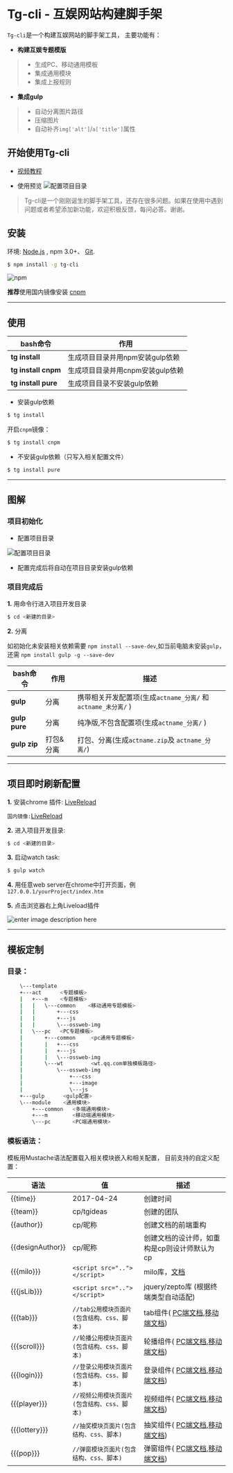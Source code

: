 
# Tg-cli - 互娱网站构建脚手架

`Tg-cli`是一个构建互娱网站的脚手架工具，
主要功能有：

* **构建互娱专题模版**
> - 生成PC、移动通用模板
>- 集成通用模块
>- 集成上报规则


* **集成gulp**
>- 自动分离图片路径
>- 压缩图片
>- 自动补齐`img['alt']`/`a['title']`属性

## 开始使用Tg-cli

* [视频教程](http://zzlt.qq.com/act/tgcli/index.html)

* 使用预览 
![配置项目目录](https://raw.githubusercontent.com/allanguys/tg-cli/master/READEME/0510last.gif)

>Tg-cli是一个刚刚诞生的脚手架工具，还存在很多问题。如果在使用中遇到问题或者希望添加新功能，欢迎积极反馈，每问必答。谢谢。

## 安装
环境: [Node.js](https://nodejs.org/en/download/) , npm  3.0+、 [Git](https://git-scm.com/).

``` bash
$ npm install -g tg-cli
```

![npm](https://nodei.co/npm/tg-cli.png?downloads=true)

**推荐**使用国内镜像安装 [cnpm](https://cnpmjs.org/)


----------

## 使用


|bash命令  |  作用 |
|--------- | --------| 
| **tg install** |  生成项目目录并用npm安装gulp依赖  | 
| **tg install cnpm** |  生成项目目录并用cnpm安装gulp依赖  | 
| **tg install pure** |  生成项目目录不安装gulp依赖  | 


- 安装gulp依赖

``` bash
$ tg install 
```

开启`cnpm`镜像：

``` bash
$ tg install cnpm
```

- 不安装gulp依赖（只写入相关配置文件）

``` bash
$ tg install pure
```

----------

## 图解



### 项目初始化

- 配置项目目录

![配置项目目录](https://raw.githubusercontent.com/allanguys/tg-cli/master/READEME/ex.jpg)

- 配置完成后将自动在项目目录安装gulp依赖



### 项目完成后

**1.** 用命令行进入项目开发目录

``` bash
$ cd <新建的目录>
```

**2.** 分离

如初始化未安装相关依赖需要  `npm install --save-dev`,如当前电脑未安装`gulp`，还需  `npm install gulp -g --save-dev`

|bash命令  |  作用 |描述 |
|--------- | --------| --------|
| **gulp** | 分离 | 携带相关开发配置项(生成`actname_分离/` 和 `actname_未分离/` ) | 
| **gulp pure** | 分离 | 纯净版,不包含配置项(生成`actname_分离/` ) | 
| **gulp zip** | 打包&分离 | 打包、分离(生成`actname.zip`及 `actname_分离/`)  | 

----------

## 项目即时刷新配置

**1.** 安装chrome 插件: [LiveReload](https://chrome.google.com/webstore/detail/livereload/jnihajbhpnppcggbcgedagnkighmdlei)

`国内镜像:`[LiveReload](http://ossweb-img.qq.com/images/tg-cli/LiveReload_v2.1.0.crx)

**2.** 进入项目开发目录:

``` bash
$ cd <新建的目录>
```

**3.** 启动watch task:

``` bash
$ gulp watch
```

**4.** 用任意web server在chrome中打开页面，例`127.0.0.1/yourProject/index.htm`

**5.** 点击浏览器右上角Liveload插件

![enter image description here](https://raw.githubusercontent.com/allanguys/tg-cli/master/READEME/liveload.jpg)


----------

## 模板定制

### 目录：

``` bash
    \---template
    +---act      <专题模板>
    |   +---m    <专题模板>
    |   |   \---common    <移动通用专题模板>
    |   |       +---css
    |   |       +---js
    |   |       \---ossweb-img
    |   \---pc   <PC专题模板>
    |       +---common     <pc通用专题模板>
    |       |   +---css
    |       |   +---js
    |       |   \---ossweb-img
    |       \---wt         <wt.qq.com单独模板路径>
    |           \---ossweb-img
    |               +---css
    |               +---image
    |               \---js
    +---gulp      <gulp配置>
    \---module    <通用模块>
        +---common   <多端通用模块>
        +---m        <移动端通用模块>
        \---pc       <PC端通用模块>
``` 


### 模板语法：

模板用Mustache语法配置载入相关模块嵌入和相关配置，
目前支持的自定义配置：




|语法  | 值| 描述 |
|--------- | --------|--------|
|{{time}}  |  2017-04-24 | 创建时间 |
|{{team}}  | cp/tgideas | 创建的团队 |
|{{author}}  | cp/昵称 | 创建文档的前端重构|
|{{designAuthor}}  | cp/昵称 |创建文档的设计师，如重构是cp则设计师默认为cp |
|{{{milo}}}  | `<script src=".."></script>` | milo库，[文档](http://tgideas.qq.com/milo/) |
|{{{jsLib}}}  | `<script src=".."></script>` | jquery/zepto库 (根据终端类型自动适配) |
|{{{tab}}}  | `//tab公用模块页面片(包含结构、css、脚本)` | tab组件( [PC端文档](http://tguide.qq.com/main/tab-component.htm),[移动端文档](http://tgideas.github.io/motion/doc/data/component/mo.Tab.html)) |
|{{{scroll}}}  | `//轮播公用模块页面片(包含结构、css、脚本)` | 轮播组件( [PC端文档](http://tguide.qq.com/main/picscroll-component.htm),[移动端文档](http://tgideas.github.io/motion/doc/data/component/mo.Slide.html)) |
|{{{login}}}  | `//登录公用模块页面片(包含结构、css、脚本)` | 登录组件( [PC端文档](http://tgideas.qq.com/webplat/info/news_version3/804/25810/25811/25812/25814/m16274/201611/521122.shtml),[移动端文档](http://tgideas.qq.com/webplat/info/news_version3/804/25810/25811/25812/25814/m16274/201611/521122.shtml)) |
|{{{player}}}  | `//视频公用模块页面片(包含结构、css、脚本)` | 视频组件( [PC端文档](http://tgideas.qq.com/webplat/info/news_version3/804/25810/25811/25812/25814/m16274/201611/522294.shtml),[移动端文档](http://tgideas.qq.com/webplat/info/news_version3/804/25810/25811/25812/25814/m16274/201611/522294.shtml)) |
|{{{lottery}}}  | `//抽奖模块页面片(包含结构、css、脚本)` | 抽奖组件( [PC端文档](http://tgideas.qq.com/webplat/info/news_version3/804/25810/25811/25812/25814/m16274/201611/521098.shtml),[移动端文档](http://tgideas.qq.com/webplat/info/news_version3/804/25810/25811/25812/25815/m16274/201612/529504.shtml)) |
|{{{pop}}}  | `//弹窗模块页面片(包含结构、css、脚本)` | 弹窗组件( [PC端文档](http://tgideas.qq.com/webplat/info/news_version3/804/25810/25811/25813/25816/m16274/201611/522576.shtml),[移动端文档](http://tgideas.github.io/motion/doc/data/component/mo.Overlay.html)) |
